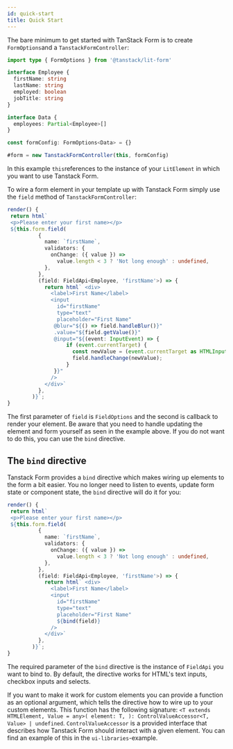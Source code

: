 ```yaml
---
id: quick-start
title: Quick Start
---
```



The bare minimum to get started with TanStack Form is to create `FormOptions`and a `TanstackFormController`:

```ts
import type { FormOptions } from '@tanstack/lit-form'

interface Employee {
  firstName: string
  lastName: string
  employed: boolean
  jobTitle: string
}

interface Data {
  employees: Partial<Employee>[]
}

const formConfig: FormOptions<Data> = {}

#form = new TanstackFormController(this, formConfig)
```

In this example `this`references to the instance of your `LitElement` in which you want to use Tanstack Form.

To wire a form element in your template up with Tanstack Form simply use the `field` method of `TanstackFormController`:
```ts
render() {
 return html`
 <p>Please enter your first name></p>
 ${this.form.field(
          {
            name: `firstName`,
            validators: {
              onChange: ({ value }) =>
                value.length < 3 ? 'Not long enough' : undefined,
            },
          },
          (field: FieldApi<Employee, 'firstName'>) => {
            return html` <div>
              <label>First Name</label>
              <input
                id="firstName"
                type="text"
                placeholder="First Name"
               @blur="${() => field.handleBlur()}"
               .value="${field.getValue()}"
               @input="${(event: InputEvent) => {
                   if (event.currentTarget) {
                     const newValue = (event.currentTarget as HTMLInputElement).value;
                     field.handleChange(newValue);
                   }
               }}"
              />
            </div>`
          },
        )}`;
}
```
The first parameter of `field` is `FieldOptions` and the second is callback to render your element. Be aware that you need
to handle updating the element and form yourself as seen in the example above. If you do not want to do this, you can use
the `bind` directive.

## The `bind` directive
Tanstack Form provides a `bind` directive which makes wiring up elements to the form a bit easier. You no longer need to
listen to events, update form state or component state, the `bind` directive will do it for you:
```ts
render() {
 return html`
 <p>Please enter your first name></p>
 ${this.form.field(
          {
            name: `firstName`,
            validators: {
              onChange: ({ value }) =>
                value.length < 3 ? 'Not long enough' : undefined,
            },
          },
          (field: FieldApi<Employee, 'firstName'>) => {
            return html` <div>
              <label>First Name</label>
              <input
                id="firstName"
                type="text"
                placeholder="First Name"
                ${bind(field)}
              />
            </div>`
          },
        )}`;
}
```
The required parameter of the `bind` directive is the instance of `FieldApi` you want to bind to.
By default, the directive works for HTML's text inputs, checkbox inputs and selects.

If you want to make it work for custom
elements you can provide a function as an optional argument, which tells the directive how to wire up to your custom elements.
This function has the following signature: `<T extends HTMLElement, Value = any>(
element: T,
): ControlValueAccessor<T, Value> | undefined`. `ControlValueAccessor` is a provided interface that describes how Tanstack Form
should interact with a given element. You can find an example of this in the `ui-libraries`-example.
